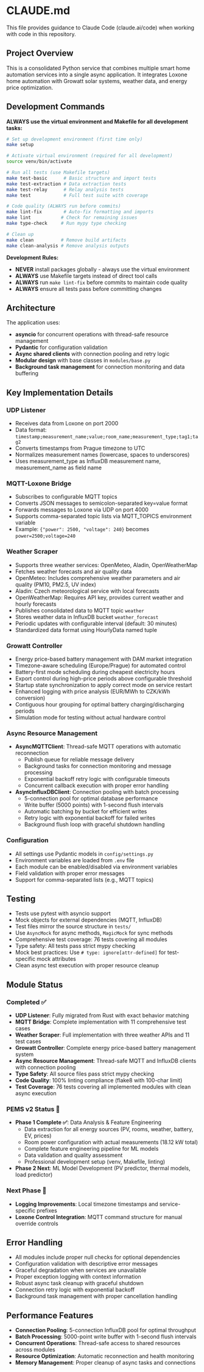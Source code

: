 # CLAUDE.md

This file provides guidance to Claude Code (claude.ai/code) when working with code in this repository.

## Project Overview

This is a consolidated Python service that combines multiple smart home automation services into a single async application. It integrates Loxone home automation with Growatt solar systems, weather data, and energy price optimization.

## Development Commands

**ALWAYS use the virtual environment and Makefile for all development tasks:**

```bash
# Set up development environment (first time only)
make setup

# Activate virtual environment (required for all development)
source venv/bin/activate

# Run all tests (use Makefile targets)
make test-basic      # Basic structure and import tests
make test-extraction # Data extraction tests  
make test-relay      # Relay analysis tests
make test            # Full test suite with coverage

# Code quality (ALWAYS run before commits)
make lint-fix        # Auto-fix formatting and imports
make lint           # Check for remaining issues
make type-check     # Run mypy type checking

# Clean up
make clean          # Remove build artifacts
make clean-analysis # Remove analysis outputs
```

**Development Rules:**
- **NEVER** install packages globally - always use the virtual environment
- **ALWAYS** use Makefile targets instead of direct tool calls
- **ALWAYS** run `make lint-fix` before commits to maintain code quality
- **ALWAYS** ensure all tests pass before committing changes

## Architecture

The application uses:
- **asyncio** for concurrent operations with thread-safe resource management
- **Pydantic** for configuration validation
- **Async shared clients** with connection pooling and retry logic
- **Modular design** with base classes in `modules/base.py`
- **Background task management** for connection monitoring and data buffering

## Key Implementation Details

### UDP Listener
- Receives data from Loxone on port 2000
- Data format: `timestamp;measurement_name;value;room_name;measurement_type;tag1;tag2`
- Converts timestamps from Prague timezone to UTC
- Normalizes measurement names (lowercase, spaces to underscores)
- Uses measurement_type as InfluxDB measurement name, measurement_name as field name

### MQTT-Loxone Bridge
- Subscribes to configurable MQTT topics
- Converts JSON messages to semicolon-separated key=value format
- Forwards messages to Loxone via UDP on port 4000
- Supports comma-separated topic lists via MQTT_TOPICS environment variable
- Example: `{"power": 2500, "voltage": 240}` becomes `power=2500;voltage=240`

### Weather Scraper
- Supports three weather services: OpenMeteo, Aladin, OpenWeatherMap
- Fetches weather forecasts and air quality data
- OpenMeteo: Includes comprehensive weather parameters and air quality (PM10, PM2.5, UV index)
- Aladin: Czech meteorological service with local forecasts
- OpenWeatherMap: Requires API key, provides current weather and hourly forecasts
- Publishes consolidated data to MQTT topic `weather`
- Stores weather data in InfluxDB bucket `weather_forecast`
- Periodic updates with configurable interval (default: 30 minutes)
- Standardized data format using HourlyData named tuple

### Growatt Controller
- Energy price-based battery management with DAM market integration
- Timezone-aware scheduling (Europe/Prague) for automated control
- Battery-first mode scheduling during cheapest electricity hours
- Export control during high-price periods above configurable threshold
- Startup state synchronization to apply correct mode on service restart
- Enhanced logging with price analysis (EUR/MWh to CZK/kWh conversion)
- Contiguous hour grouping for optimal battery charging/discharging periods
- Simulation mode for testing without actual hardware control

### Async Resource Management
- **AsyncMQTTClient**: Thread-safe MQTT operations with automatic reconnection
  - Publish queue for reliable message delivery
  - Background tasks for connection monitoring and message processing
  - Exponential backoff retry logic with configurable timeouts
  - Concurrent callback execution with proper error handling
- **AsyncInfluxDBClient**: Connection pooling with batch processing
  - 5-connection pool for optimal database performance
  - Write buffer (5000 points) with 1-second flush intervals
  - Automatic batching by bucket for efficient writes
  - Retry logic with exponential backoff for failed writes
  - Background flush loop with graceful shutdown handling

### Configuration
- All settings use Pydantic models in `config/settings.py`
- Environment variables are loaded from `.env` file
- Each module can be enabled/disabled via environment variables
- Field validation with proper error messages
- Support for comma-separated lists (e.g., MQTT topics)

## Testing

- Tests use pytest with asyncio support
- Mock objects for external dependencies (MQTT, InfluxDB)
- Test files mirror the source structure in `tests/`
- Use `AsyncMock` for async methods, `MagicMock` for sync methods
- Comprehensive test coverage: 76 tests covering all modules
- Type safety: All tests pass strict mypy checking
- Mock best practices: Use `# type: ignore[attr-defined]` for test-specific mock attributes
- Clean async test execution with proper resource cleanup

## Module Status

### Completed ✅
- **UDP Listener**: Fully migrated from Rust with exact behavior matching
- **MQTT Bridge**: Complete implementation with 11 comprehensive test cases
- **Weather Scraper**: Full implementation with three weather APIs and 11 test cases
- **Growatt Controller**: Complete energy price-based battery management system
- **Async Resource Management**: Thread-safe MQTT and InfluxDB clients with connection pooling
- **Type Safety**: All source files pass strict mypy checking
- **Code Quality**: 100% linting compliance (flake8 with 100-char limit)
- **Test Coverage**: 76 tests covering all implemented modules with clean async execution

### PEMS v2 Status 🎯
- **Phase 1 Complete ✅**: Data Analysis & Feature Engineering
  - Data extraction for all energy sources (PV, rooms, weather, battery, EV, prices)
  - Room power configuration with actual measurements (18.12 kW total)
  - Complete feature engineering pipeline for ML models
  - Data validation and quality assessment
  - Professional development setup (venv, Makefile, linting)
- **Phase 2 Next**: ML Model Development (PV predictor, thermal models, load predictor)

### Next Phase 🎯
- **Logging Improvements**: Local timezone timestamps and service-specific prefixes
- **Loxone Control Integration**: MQTT command structure for manual override controls

## Error Handling

- All modules include proper null checks for optional dependencies
- Configuration validation with descriptive error messages
- Graceful degradation when services are unavailable
- Proper exception logging with context information
- Robust async task cleanup with graceful shutdown
- Connection retry logic with exponential backoff
- Background task management with proper cancellation handling

## Performance Features

- **Connection Pooling**: 5-connection InfluxDB pool for optimal throughput
- **Batch Processing**: 5000-point write buffer with 1-second flush intervals
- **Concurrent Operations**: Thread-safe access to shared resources across modules
- **Resource Optimization**: Automatic reconnection and health monitoring
- **Memory Management**: Proper cleanup of async tasks and connections